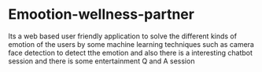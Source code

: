 # Emootion-wellness-partner
Its a web based user friendly application to solve the different kinds of emotion of the users by some machine learning techniques such as camera face detection to detect tthe emotion and also there is a interesting chatbot session and there is some entertainment Q and A session
